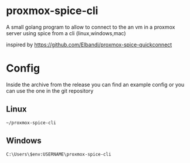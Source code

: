 # proxmox-spice-cli

A small golang program to allow to connect to the an vm in a proxmox server using spice from a cli (linux,windows,mac)

inspired by https://github.com/Elbandi/proxmox-spice-quickconnect


# Config

Inside the archive from the release you can find an example config or you can use the one in the git repository
## Linux

`~/proxmox-spice-cli`

## Windows

`C:\Users\$env:USERNAME\proxmox-spice-cli`